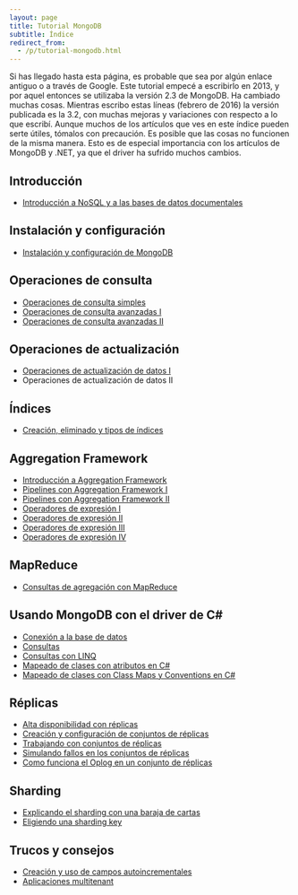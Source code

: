 ```yaml
---
layout: page
title: Tutorial MongoDB
subtitle: Índice
redirect_from:
  - /p/tutorial-mongodb.html
---
```



Si has llegado hasta esta página, es probable que sea por algún enlace antiguo o a través de Google. Este tutorial empecé a escribirlo en 2013, y por aquel entonces 
se utilizaba la versión 2.3 de MongoDB. Ha cambiado muchas cosas. Mientras escribo estas líneas (febrero de 2016) la versión publicada es la 3.2, con muchas mejoras y variaciones 
con respecto a lo que escribí. Aunque muchos de los artículos que ves en este índice pueden serte útiles, tómalos con precaución. Es posible que las cosas
no funcionen de la misma manera. Esto es de especial importancia con los artículos de MongoDB y .NET, ya que el driver ha sufrido muchos cambios.



## Introducción ##

    
- [Introducción a NoSQL y a las bases de datos documentales](http://charlascylon.com/2013-06-10-tutorial-mongodb-introduccion-a-nosql-y-las-bases)

## Instalación y configuración ##

- [Instalación y configuración de MongoDB](http://charlascylon.com/2013-06-20-tutorial-mongodb-instalacion-y-configuración)

## Operaciones de consulta ##

- [Operaciones de consulta simples](http://charlascylon.com/2013-06-26-tutorial-mongodb-operaciones-de-consulta)
- [Operaciones de consulta avanzadas I](http://charlascylon.com/2013-07-03-tutorial-mongodb-operaciones-de-consulta)
- [Operaciones de consulta avanzadas II](http://charlascylon.com/2013-07-10-tutorial-mongodb-operaciones-de-consulta-avanzadas)

## Operaciones de actualización ##

- [Operaciones de actualización de datos I](http://charlascylon.com/2013-07-18-tutorial-mongodb-operaciones-de-actualización-de)
- Operaciones de actualización de datos II

## Índices ##

- [Creación, eliminado y tipos de índices](http://charlascylon.com/2013-08-01-tutorial-mongodb-índices)

## Aggregation Framework ##

- [Introducción a Aggregation Framework](http://charlascylon.com/2013-10-10-tutorial-mongodb-introduccion-aggregation-framework)
- [Pipelines con Aggregation Framework I](http://charlascylon.com/2013-10-17-tutorial-mongodb-pipelines-aggregation-i)
- [Pipelines con Aggregation Framework II](http://charlascylon.com/2013-10-24-tutorial-mongodb-aggregation-framework-ii)
- [Operadores de expresión I](http://charlascylon.com/2013-10-31-tutorial-mongodb-operadores-expresion-i)
- [Operadores de expresión II](http://charlascylon.com/2013-11-05-tutorial-mongodb-operadores-expresion-ii)
- [Operadores de expresión III](http://charlascylon.com/2013-11-14-tutorial-mongodb-operadores-expresion-iii)
- [Operadores de expresión IV](http://charlascylon.com/2013-11-21-tutorial-mongodb-aggregation-framework-operadores-iv)

## MapReduce ##

- [Consultas de agregación con MapReduce](http://charlascylon.com/2013-11-28-tutorial-mongodb-mapreduce)

## Usando MongoDB con el driver de C# ##

- [Conexión a la base de datos](http://charlascylon.com/2013-10-23-tutorial-mongodb-y-c-conexion-a-la-base-de-datos)
- [Consultas](http://charlascylon.com/2013-11-08-tutorial-mongodb-csharp-consultas-i)
- [Consultas con LINQ](http://charlascylon.com/2013-11-26-tutorial-mongodb-csharp-consultas-con-linq)
- [Mapeado de clases con atributos en C#](http://charlascylon.com/2014-10-16-tutorial-mongodb-y-c-mapeado-de-clases-con)
- [Mapeado de clases con Class Maps y Conventions en C#](http://charlascylon.com/2014-10-24-tutorial-mongodb-modificando-mapeo-class-maps-convention) 

## Réplicas ##

- [Alta disponibilidad con réplicas](http://charlascylon.com/2013-12-05-tutorial-mongodb-alta-disponibilidad-replicas)
- [Creación y configuración de conjuntos de réplicas](http://charlascylon.com/2013-12-12-tutorial-mongodb-creacion-configuracion-replicas)
- [Trabajando con conjuntos de réplicas](http://charlascylon.com/2014-01-09-tutorial-mongodb-trabajando-con-conjuntos-de)
- [Simulando fallos en los conjuntos de réplicas](2014-01-15-tutorial-mongodb-simulando-fallos-en-los)
- [Como funciona el Oplog en un conjunto de réplicas](2014-01-24-tutorial-mongodb-como-funciona-el-oplog-en-un)

## Sharding ##

- [Explicando el sharding con una baraja de cartas](http://charlascylon.com/2014-01-30-tutorial-mongodb-explicando-el-sharding-con-una)
- [Eligiendo una sharding key](http://charlascylon.com/2014-10-02-tutorial-mongodb-eligiendo-una-sharding-key)

## Trucos y consejos ##

- [Creación y uso de campos autoincrementales](http://charlascylon.com/2013-12-17-mongodb-trucos-y-consejos-campos-autoincrementales)
- [Aplicaciones multitenant](http://charlascylon.com/2013-10-02-mongodb-trucos-y-consejos-aplicaciones)